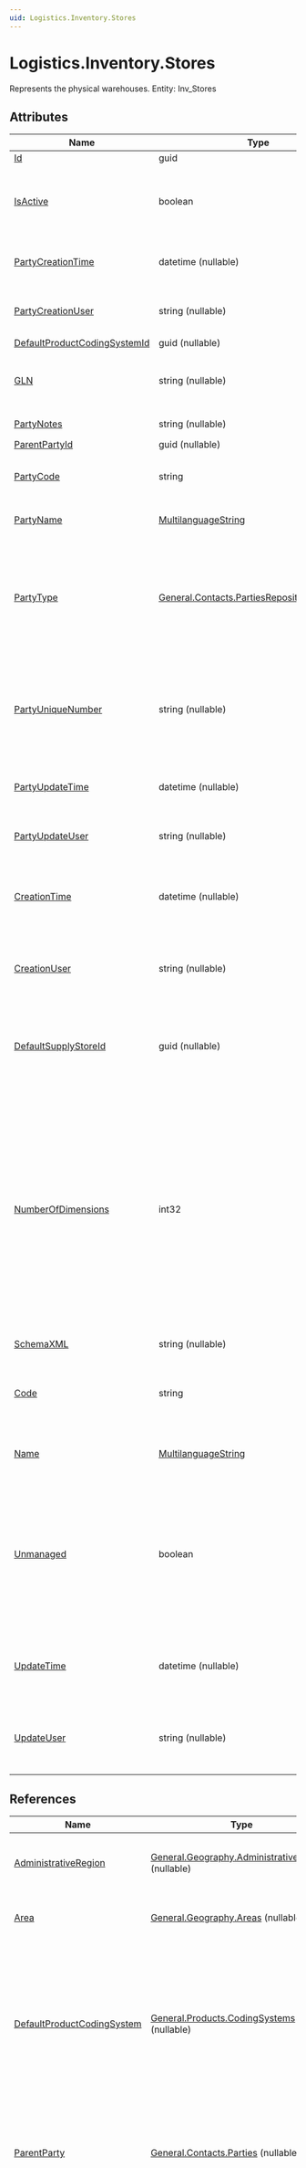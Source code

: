 ```yaml
---
uid: Logistics.Inventory.Stores
---
```

# Logistics.Inventory.Stores

Represents the physical warehouses. Entity: Inv_Stores

## Attributes

| Name | Type | Description |
| ---- | ---- | --- |
| [Id](Logistics.Inventory.Stores.md#Id) | guid |  
| [IsActive](Logistics.Inventory.Stores.md#IsActive) | boolean | Specifies whether the current party is active in the system or not [Required] 
| [PartyCreationTime](Logistics.Inventory.Stores.md#PartyCreationTime) | datetime (nullable) | Date and time when the Party was created. 
| [PartyCreationUser](Logistics.Inventory.Stores.md#PartyCreationUser) | string (nullable) | Login name of the user, who created the Party. 
| [DefaultProductCodingSystemId](Logistics.Inventory.Stores.md#DefaultProductCodingSystemId) | guid (nullable) |  
| [GLN](Logistics.Inventory.Stores.md#GLN) | string (nullable) | Global Location Number used by EDI systems 
| [PartyNotes](Logistics.Inventory.Stores.md#PartyNotes) | string (nullable) | Notes for this Party 
| [ParentPartyId](Logistics.Inventory.Stores.md#ParentPartyId) | guid (nullable) |  
| [PartyCode](Logistics.Inventory.Stores.md#PartyCode) | string | The unique code of the Party [Required] 
| [PartyName](Logistics.Inventory.Stores.md#PartyName) | [MultilanguageString](../data-types.md#MultilanguageString) | The name of the party [Required] 
| [PartyType](Logistics.Inventory.Stores.md#PartyType) | [General.Contacts.PartiesRepository.PartyType](Logistics.Inventory.Stores.md#PartyType) | Type of party. Currently supported are P=Person, C=Company, S=Store, L=Company Location, V=Division [Required] 
| [PartyUniqueNumber](Logistics.Inventory.Stores.md#PartyUniqueNumber) | string (nullable) | Unique number of the party (National number for persons, Registration number for companies) 
| [PartyUpdateTime](Logistics.Inventory.Stores.md#PartyUpdateTime) | datetime (nullable) | Date and time when the Party was last updated. 
| [PartyUpdateUser](Logistics.Inventory.Stores.md#PartyUpdateUser) | string (nullable) | Login name of the user, who last updated the Party. 
| [CreationTime](Logistics.Inventory.Stores.md#CreationTime) | datetime (nullable) | Date and time when the Store was created. [Filter(ge;le)] [ReadOnly] 
| [CreationUser](Logistics.Inventory.Stores.md#CreationUser) | string (nullable) | Login name of the user, who created the Store. [Filter(like)] [ReadOnly] 
| [DefaultSupplyStoreId](Logistics.Inventory.Stores.md#DefaultSupplyStoreId) | guid (nullable) | The store from which goods are usually supplied to this store. [Filter(multi eq)] 
| [NumberOfDimensions](Logistics.Inventory.Stores.md#NumberOfDimensions) | int32 | Number of dimensions in the coordinate system of the storage bins. 0 means single-bin store. Currently, this is only stored for information and is not used for automatical generation of store bins, as it was intended. [Required] [Default(0)] [Filter(eq)] 
| [SchemaXML](Logistics.Inventory.Stores.md#SchemaXML) | string (nullable) | Obsolete. Not used. 
| [Code](Logistics.Inventory.Stores.md#Code) | string | The unique code of the Store. [Required] [Filter(eq;like)] [ORD] 
| [Name](Logistics.Inventory.Stores.md#Name) | [MultilanguageString](../data-types.md#MultilanguageString) | Name of the store. [Required] [Filter(like)] 
| [Unmanaged](Logistics.Inventory.Stores.md#Unmanaged) | boolean | If false the system will expect the user to process the store transactions. If true the system will auto-generate them. [Required] [Default(true)] 
| [UpdateTime](Logistics.Inventory.Stores.md#UpdateTime) | datetime (nullable) | Date and time when the Store was last updated. [Filter(ge;le)] [ReadOnly] 
| [UpdateUser](Logistics.Inventory.Stores.md#UpdateUser) | string (nullable) | Login name of the user, who last updated the Store. [Filter(like)] [ReadOnly] 

## References

| Name | Type | Description |
| ---- | ---- | --- |
| [AdministrativeRegion](Logistics.Inventory.Stores.md#AdministrativeRegion) | [General.Geography.AdministrativeRegions](General.Geography.AdministrativeRegions.md) (nullable) | The administrative region in which the party is situated. |
| [Area](Logistics.Inventory.Stores.md#Area) | [General.Geography.Areas](General.Geography.Areas.md) (nullable) | The area in which the party is situated. |
| [DefaultProductCodingSystem](Logistics.Inventory.Stores.md#DefaultProductCodingSystem) | [General.Products.CodingSystems](General.Products.CodingSystems.md) (nullable) | When not null, specifies coding system for products, which is required by the party. The coding system is used primarily for document printouts and document import/exports. |
| [ParentParty](Logistics.Inventory.Stores.md#ParentParty) | [General.Contacts.Parties](General.Contacts.Parties.md) (nullable) | Organizational unit (branch from the hierarchy of all parties) to which this party is referred to |
| [AccessKey](Logistics.Inventory.Stores.md#AccessKey) | [Systems.Security.AccessKeys](Systems.Security.AccessKeys.md) (nullable) | The access key, containing the user permissions for this Store. Null means that all users have unlimited permissions. [Filter(multi eq)] |
| [Currency](Logistics.Inventory.Stores.md#Currency) | [General.Currencies](General.Currencies.md) (nullable) | The currency for the warehouse cost calculations. When null, the base currency for the enterprise company will be used. [Filter(multi eq)] |
| [DefaultStoreBin](Logistics.Inventory.Stores.md#DefaultStoreBin) | [Logistics.Inventory.StoreBins](Logistics.Inventory.StoreBins.md) (nullable) | To be used when store bin is unknown. [Filter(multi eq)] |
| [EnterpriseCompany](Logistics.Inventory.Stores.md#EnterpriseCompany) | [General.EnterpriseCompanies](General.EnterpriseCompanies.md) (nullable) | The Enterprise Company to which this Store applies, or null if it is for all enterprise companies. [Filter(multi eq)] |
| [EnterpriseCompanyLocation](Logistics.Inventory.Stores.md#EnterpriseCompanyLocation) | [General.Contacts.CompanyLocations](General.Contacts.CompanyLocations.md) (nullable) | The Enterprise Company Location to which this Store applies, or null if it is for all enterprise company locations. [Filter(multi eq)] |
| [Parent](Logistics.Inventory.Stores.md#Parent) | [Logistics.Inventory.Stores](Logistics.Inventory.Stores.md) (nullable) | Obsolete. Not used. (Hierarchy of the stores is now represented by the Store Groups entity). [Filter(multi eq)] |
| [ResponsibleParty](Logistics.Inventory.Stores.md#ResponsibleParty) | [General.Contacts.Parties](General.Contacts.Parties.md) (nullable) | Primary responsible party (usually employee) for the stock in the store. [Filter(multi eq)] |
| [StoreGroup](Logistics.Inventory.Stores.md#StoreGroup) | [Logistics.Inventory.StoreGroups](Logistics.Inventory.StoreGroups.md) | The store group, to which this store belongs. [Required] [Filter(multi eq)] |
| [Warehouse](Logistics.Inventory.Stores.md#Warehouse) | [Logistics.Wms.Warehouses](Logistics.Wms.Warehouses.md) (nullable) | Specifies, the warehouse, which manages the warehouse operations for the store. null for stores, which do not have managed operations. [Filter(multi eq)] (Introduced in version 20.1.100.0) |

## Child Collections

| Name | Type | Description |
| ---- | ---- | --- |
| ActivityTimeIntervals | [General.Contacts.ActivityTimeIntervals](General.Contacts.ActivityTimeIntervals.md) | List of [ActivityTimeInterval](General.Contacts.ActivityTimeIntervals.md) child objects, based on the [General.Contacts.ActivityTimeInterval.Party](General.Contacts.ActivityTimeIntervals.md#Party) back reference 
| ContactMechanisms | [General.Contacts.PartyContactMechanisms](General.Contacts.PartyContactMechanisms.md) | List of [PartyContactMechanism](General.Contacts.PartyContactMechanisms.md) child objects, based on the [General.Contacts.PartyContactMechanism.Party](General.Contacts.PartyContactMechanisms.md#Party) back reference 
| Customers | [Crm.Customers](Crm.Customers.md) | List of [Customer](Crm.Customers.md) child objects, based on the [Crm.Customer.Party](Crm.Customers.md#Party) back reference 
| Dealers | [Crm.Dealers](Crm.Dealers.md) | List of [Dealer](Crm.Dealers.md) child objects, based on the [Crm.Dealer.Party](Crm.Dealers.md#Party) back reference 
| Distributors | [Crm.Distributors](Crm.Distributors.md) | List of [Distributor](Crm.Distributors.md) child objects, based on the [Crm.Distributor.Party](Crm.Distributors.md#Party) back reference 
| TargetGroupMembers | [Crm.Marketing.TargetGroupMembers](Crm.Marketing.TargetGroupMembers.md) | List of [TargetGroupMember](Crm.Marketing.TargetGroupMembers.md) child objects, based on the [Crm.Marketing.TargetGroupMember.Party](Crm.Marketing.TargetGroupMembers.md#Party) back reference 
| BankAccounts | [General.Contacts.PartyBankAccounts](General.Contacts.PartyBankAccounts.md) | List of [PartyBankAccount](General.Contacts.PartyBankAccounts.md) child objects, based on the [General.Contacts.PartyBankAccount.Party](General.Contacts.PartyBankAccounts.md#Party) back reference 
| Pictures | [General.Contacts.PartyPictures](General.Contacts.PartyPictures.md) | List of [PartyPicture](General.Contacts.PartyPictures.md) child objects, based on the [General.Contacts.PartyPicture.Party](General.Contacts.PartyPictures.md#Party) back reference 
| Suppliers | [Logistics.Procurement.Suppliers](Logistics.Procurement.Suppliers.md) | List of [Supplier](Logistics.Procurement.Suppliers.md) child objects, based on the [Logistics.Procurement.Supplier.Party](Logistics.Procurement.Suppliers.md#Party) back reference 
| Bins | [Logistics.Inventory.StoreBins](Logistics.Inventory.StoreBins.md) | List of [StoreBin](Logistics.Inventory.StoreBins.md) child objects, based on the [Logistics.Inventory.StoreBin.Store](Logistics.Inventory.StoreBins.md#Store) back reference 
| ResponsibleParties | [Logistics.Inventory.StoreResponsibleParties](Logistics.Inventory.StoreResponsibleParties.md) | List of [StoreResponsibleParty](Logistics.Inventory.StoreResponsibleParties.md) child objects, based on the [Logistics.Inventory.StoreResponsibleParty.Store](Logistics.Inventory.StoreResponsibleParties.md#Store) back reference 


## Attribute Details

### Id

_Type_: **guid**  
_Supported Filters_: **Equals, EqualsIn**  
_Supports Order By_: **False**  
_Default Value_: **NewGuid**  

### IsActive

> Specifies whether the current party is active in the system or not [Required]

_Type_: **boolean**  
_Supported Filters_: **Equals**  
_Supports Order By_: **False**  

### PartyCreationTime

> Date and time when the Party was created.

_Type_: **datetime (nullable)**  
_Supported Filters_: **GreaterThanOrLessThan**  
_Supports Order By_: **False**  

### PartyCreationUser

> Login name of the user, who created the Party.

_Type_: **string (nullable)**  
_Supported Filters_: **Like**  
_Supports Order By_: **False**  

### DefaultProductCodingSystemId

_Type_: **guid (nullable)**  
_Supported Filters_: **EqualsIn**  
_Supports Order By_: **False**  

### GLN

> Global Location Number used by EDI systems

_Type_: **string (nullable)**  
_Supported Filters_: **EqualsIn**  
_Supports Order By_: **False**  

### PartyNotes

> Notes for this Party

_Type_: **string (nullable)**  
_Supported Filters_: **NotFilterable**  
_Supports Order By_: **False**  

### ParentPartyId

_Type_: **guid (nullable)**  
_Supported Filters_: **EqualsIn**  
_Supports Order By_: **False**  

### PartyCode

> The unique code of the Party [Required]

_Type_: **string**  
_Supported Filters_: **Equals, Like**  
_Supports Order By_: **True**  

### PartyName

> The name of the party [Required]

_Type_: **[MultilanguageString](../data-types.md#MultilanguageString)**  
_Supported Filters_: **Equals, Like**  
_Supports Order By_: **True**  

### PartyType

> Type of party. Currently supported are P=Person, C=Company, S=Store, L=Company Location, V=Division [Required]

_Type_: **[General.Contacts.PartiesRepository.PartyType](Logistics.Inventory.Stores.md#PartyType)**  
Allowed values for the [PartyType](General.Contacts.Parties.md#PartyType) data attribute  
_Allowed Values (Enum Members)_  

| Value | Description |
| ---- | --- |
| Company | Company value. Stored as 'C'. <br /> _Database Value:_ 'C' <br /> _Model Value:_ 0 <br /> _Domain API Value:_ 'Company' |
| CompanyLocation | CompanyLocation value. Stored as 'L'. <br /> _Database Value:_ 'L' <br /> _Model Value:_ 1 <br /> _Domain API Value:_ 'CompanyLocation' |
| Person | Person value. Stored as 'P'. <br /> _Database Value:_ 'P' <br /> _Model Value:_ 2 <br /> _Domain API Value:_ 'Person' |
| Store | Store value. Stored as 'S'. <br /> _Database Value:_ 'S' <br /> _Model Value:_ 3 <br /> _Domain API Value:_ 'Store' |
| CompanyDivision | CompanyDivision value. Stored as 'V'. <br /> _Database Value:_ 'V' <br /> _Model Value:_ 4 <br /> _Domain API Value:_ 'CompanyDivision' |

_Supported Filters_: **EqualsIn**  
_Supports Order By_: **False**  
_Default Value_: **Person**  

### PartyUniqueNumber

> Unique number of the party (National number for persons, Registration number for companies)

_Type_: **string (nullable)**  
_Supported Filters_: **Equals, Like**  
_Supports Order By_: **False**  

### PartyUpdateTime

> Date and time when the Party was last updated.

_Type_: **datetime (nullable)**  
_Supported Filters_: **GreaterThanOrLessThan**  
_Supports Order By_: **False**  

### PartyUpdateUser

> Login name of the user, who last updated the Party.

_Type_: **string (nullable)**  
_Supported Filters_: **Like**  
_Supports Order By_: **False**  

### CreationTime

> Date and time when the Store was created. [Filter(ge;le)] [ReadOnly]

_Type_: **datetime (nullable)**  
_Supported Filters_: **GreaterThanOrLessThan**  
_Supports Order By_: **False**  

### CreationUser

> Login name of the user, who created the Store. [Filter(like)] [ReadOnly]

_Type_: **string (nullable)**  
_Supported Filters_: **Like**  
_Supports Order By_: **False**  

### DefaultSupplyStoreId

> The store from which goods are usually supplied to this store. [Filter(multi eq)]

_Type_: **guid (nullable)**  
_Supported Filters_: **Equals, EqualsIn**  
_Supports Order By_: **False**  

### NumberOfDimensions

> Number of dimensions in the coordinate system of the storage bins. 0 means single-bin store. Currently, this is only stored for information and is not used for automatical generation of store bins, as it was intended. [Required] [Default(0)] [Filter(eq)]

_Type_: **int32**  
_Supported Filters_: **Equals**  
_Supports Order By_: **False**  
_Default Value_: **0**  

### SchemaXML

> Obsolete. Not used.

_Type_: **string (nullable)**  
_Supported Filters_: **NotFilterable**  
_Supports Order By_: **False**  

### Code

> The unique code of the Store. [Required] [Filter(eq;like)] [ORD]

_Type_: **string**  
_Supported Filters_: **Equals, Like**  
_Supports Order By_: **True**  

### Name

> Name of the store. [Required] [Filter(like)]

_Type_: **[MultilanguageString](../data-types.md#MultilanguageString)**  
_Supported Filters_: **Like**  
_Supports Order By_: **False**  

### Unmanaged

> If false the system will expect the user to process the store transactions. If true the system will auto-generate them. [Required] [Default(true)]

_Type_: **boolean**  
_Supported Filters_: **NotFilterable**  
_Supports Order By_: **False**  
_Default Value_: **True**  

### UpdateTime

> Date and time when the Store was last updated. [Filter(ge;le)] [ReadOnly]

_Type_: **datetime (nullable)**  
_Supported Filters_: **GreaterThanOrLessThan**  
_Supports Order By_: **False**  

### UpdateUser

> Login name of the user, who last updated the Store. [Filter(like)] [ReadOnly]

_Type_: **string (nullable)**  
_Supported Filters_: **Like**  
_Supports Order By_: **False**  


## Reference Details

### AdministrativeRegion

> The administrative region in which the party is situated.

_Type_: **[General.Geography.AdministrativeRegions](General.Geography.AdministrativeRegions.md) (nullable)**  
_Supported Filters_: **EqualsIn**  
_Supports Order By_: **False**  

### Area

> The area in which the party is situated.

_Type_: **[General.Geography.Areas](General.Geography.Areas.md) (nullable)**  
_Supported Filters_: **EqualsIn**  
_Supports Order By_: **False**  

### DefaultProductCodingSystem

> When not null, specifies coding system for products, which is required by the party. The coding system is used primarily for document printouts and document import/exports.

_Type_: **[General.Products.CodingSystems](General.Products.CodingSystems.md) (nullable)**  
_Supported Filters_: **EqualsIn**  
_Supports Order By_: **False**  

### ParentParty

> Organizational unit (branch from the hierarchy of all parties) to which this party is referred to

_Type_: **[General.Contacts.Parties](General.Contacts.Parties.md) (nullable)**  
_Supported Filters_: **EqualsIn**  
_Supports Order By_: **False**  

### AccessKey

> The access key, containing the user permissions for this Store. Null means that all users have unlimited permissions. [Filter(multi eq)]

_Type_: **[Systems.Security.AccessKeys](Systems.Security.AccessKeys.md) (nullable)**  
_Supported Filters_: **Equals, EqualsIn**  
_Supports Order By_: **False**  

### Currency

> The currency for the warehouse cost calculations. When null, the base currency for the enterprise company will be used. [Filter(multi eq)]

_Type_: **[General.Currencies](General.Currencies.md) (nullable)**  
_Supported Filters_: **Equals, EqualsIn**  
_Supports Order By_: **False**  

_Front-End Recalc Expressions:_  
`IIF((obj.EnterpriseCompany != null), obj.EnterpriseCompany.BaseCurrency, obj.Transaction.CurrentEnterpriseCompany.BaseCurrency)`
### DefaultStoreBin

> To be used when store bin is unknown. [Filter(multi eq)]

_Type_: **[Logistics.Inventory.StoreBins](Logistics.Inventory.StoreBins.md) (nullable)**  
_Supported Filters_: **Equals, EqualsIn**  
_Supports Order By_: **False**  

### EnterpriseCompany

> The Enterprise Company to which this Store applies, or null if it is for all enterprise companies. [Filter(multi eq)]

_Type_: **[General.EnterpriseCompanies](General.EnterpriseCompanies.md) (nullable)**  
_Supported Filters_: **Equals, EqualsIn**  
_Supports Order By_: **False**  

### EnterpriseCompanyLocation

> The Enterprise Company Location to which this Store applies, or null if it is for all enterprise company locations. [Filter(multi eq)]

_Type_: **[General.Contacts.CompanyLocations](General.Contacts.CompanyLocations.md) (nullable)**  
_Supported Filters_: **Equals, EqualsIn**  
_Supports Order By_: **False**  

### Parent

> Obsolete. Not used. (Hierarchy of the stores is now represented by the Store Groups entity). [Filter(multi eq)]

_Type_: **[Logistics.Inventory.Stores](Logistics.Inventory.Stores.md) (nullable)**  
_Supported Filters_: **Equals, EqualsIn**  
_Supports Order By_: **False**  

### ResponsibleParty

> Primary responsible party (usually employee) for the stock in the store. [Filter(multi eq)]

_Type_: **[General.Contacts.Parties](General.Contacts.Parties.md) (nullable)**  
_Supported Filters_: **Equals, EqualsIn**  
_Supports Order By_: **False**  

### StoreGroup

> The store group, to which this store belongs. [Required] [Filter(multi eq)]

_Type_: **[Logistics.Inventory.StoreGroups](Logistics.Inventory.StoreGroups.md)**  
_Supported Filters_: **Equals, EqualsIn**  
_Supports Order By_: **False**  

### Warehouse

> Specifies, the warehouse, which manages the warehouse operations for the store. null for stores, which do not have managed operations. [Filter(multi eq)] (Introduced in version 20.1.100.0)

_Type_: **[Logistics.Wms.Warehouses](Logistics.Wms.Warehouses.md) (nullable)**  
_Supported Filters_: **Equals, EqualsIn**  
_Supports Order By_: **False**  



## Business Rules

[!list erp.entity=Logistics.Inventory.Stores erp.type=business-rule default-text="None"]

## Front-End Business Rules

[!list erp.entity=Logistics.Inventory.Stores erp.type=front-end-business-rule default-text="None"]

## Generations

[!list erp.entity=Logistics.Inventory.Stores erp.type=generation default-text="None"]

## API

Domain API Query:
<https://demodb.my.erp.net/api/domain/odata/Logistics_Inventory_Stores?$top=10>

Domain API Query Builder:
<https://demodb.my.erp.net/api/domain/querybuilder#Logistics_Inventory_Stores?$top=10>

